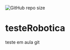 ![GitHub repo size](https://img.shields.io/github/repo-size/jhomara/testeRobotica)
# testeRobotica
teste em aula git
